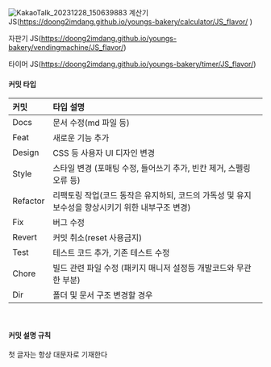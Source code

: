 ![KakaoTalk_20231228_150639883](https://github.com/doong2imdang/youngs-bakery/assets/124869695/691bd61d-f915-44c5-8100-f73b3189bc9e)
계산기 JS(https://doong2imdang.github.io/youngs-bakery/calculator/JS_flavor/
)

자판기 JS(https://doong2imdang.github.io/youngs-bakery/vendingmachine/JS_flavor/)

타이머 JS(https://doong2imdang.github.io/youngs-bakery/timer/JS_flavor/)

#### 커밋 타입

| 커밋     | 타입 설명                                                                                        |
| :------- | :----------------------------------------------------------------------------------------------- |
| Docs     | 문서 수정(md 파일 등)                                                                            |
| Feat     | 새로운 기능 추가                                                                                 |
| Design   | CSS 등 사용자 UI 디자인 변경                                                                     |
| Style    | 스타일 변경 (포매팅 수정, 들어쓰기 추가, 빈칸 제거, 스펠링 오류 등)                              |
| Refactor | 리팩토링 작업(코드 동작은 유지하되, 코드의 가독성 및 유지보수성을 향상시키기 위한 내부구조 변경) |
| Fix      | 버그 수정                                                                                        |
| Revert   | 커밋 취소(reset 사용금지)                                                                        |
| Test     | 테스트 코드 추가, 기존 테스트 수정                                                               |
| Chore   | 빌드 관련 파일 수정 (패키지 매니저 설정등 개발코드와 무관한 부분)                                |
| Dir     | 폴더 및 문서 구조 변경할 경우                                                                 | 

<br>

#### 커밋 설명 규칙

첫 글자는 항상 대문자로 기재한다
